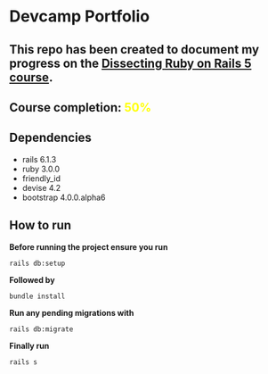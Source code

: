 # Devcamp Portfolio 

## This repo has been created to document my progress on the [Dissecting Ruby on Rails 5 course](https://www.udemy.com/course/professional-rails-5-development-course/).

## Course completion: <font color='yellow'>50%</font>

## Dependencies 

* rails 6.1.3
* ruby 3.0.0
* friendly_id
* devise 4.2
* bootstrap 4.0.0.alpha6

## How to run 
**Before running the project ensure you run** 

```
rails db:setup
```
**Followed by**

```
bundle install 
```
**Run any pending migrations with**

```
rails db:migrate 
```

**Finally run** 
```
rails s
```


